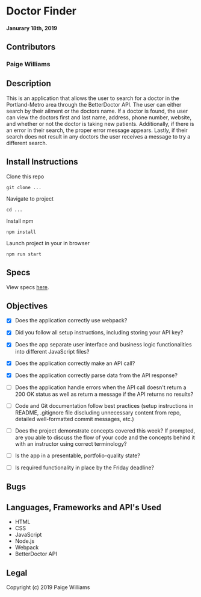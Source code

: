 # Doctor Finder

#### Janurary 18th, 2019

## Contributors

### **Paige Williams**

## Description

This is an application that allows the user to search for a doctor in the Portland-Metro area through the BetterDoctor API. The user can either search by their ailment or the doctors name. If a doctor is found, the user can view the doctors first and last name, address, phone number, website, and whether or not the doctor is taking new patients. Additionally, if there is an error in their search, the proper error message appears. Lastly, if their search does not result in any doctors the user receives a message to try a different search.

## Install Instructions

Clone this repo

```
git clone ...
```

Navigate to project

```
cd ...
```

Install npm

```
npm install
```

Launch project in your in browser

```
npm run start
```

## Specs  

View specs [here](https://github.com/paigewilliams/providore-website/tree/master/spec/models).

## Objectives

- [x] Does the application correctly use webpack?
- [x] Did you follow all setup instructions, including storing your API key?
- [x] Does the app separate user interface and business logic functionalities into different JavaScript files?
- [x] Does the application correctly make an API call?
- [x] Does the application correctly parse data from the API response?
- [ ] Does the application handle errors when the API call doesn't return a 200 OK status as well as return a message if the API returns no results?
- [ ] Code and Git documentation follow best practices (setup instructions in README, .gitignore file discluding unnecessary content from repo, detailed well-formatted commit messages, etc.)
- [ ] Does the project demonstrate concepts covered this week? If prompted, are you able to discuss the flow of your code and the concepts behind it with an instructor using correct terminology?
- [ ] Is the app in a presentable, portfolio-quality state?
- [ ] Is required functionality in place by the Friday deadline?


## Bugs

## Languages, Frameworks and API's Used

* HTML
* CSS
* JavaScript
* Node.js
* Webpack
* BetterDoctor API

## Legal

Copyright (c) 2019 Paige Williams

